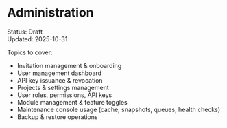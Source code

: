 # Administration

Status: Draft  
Updated: 2025-10-31

Topics to cover:
- Invitation management & onboarding
- User management dashboard
- API key issuance & revocation
- Projects & settings management
- User roles, permissions, API keys
- Module management & feature toggles
- Maintenance console usage (cache, snapshots, queues, health checks)
- Backup & restore operations
